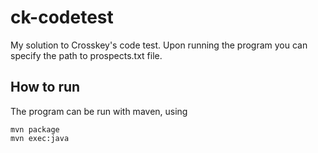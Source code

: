# ck-codetest
My solution to Crosskey's code test. Upon running the program you can specify the path to prospects.txt file.

## How to run
The program can be run with maven, using
```
mvn package
mvn exec:java
```
